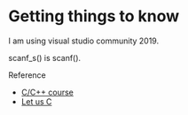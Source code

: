 # Getting things to know

I am using visual studio community 2019. 


scanf_s() is scanf().


Reference
- [C/C++ course](https://www.udemy.com/course/datastructurescncpp/)
- [Let us C](https://www.amazon.in/Let-Us-C-Yashavant-Kanetkar/dp/8183331637)
